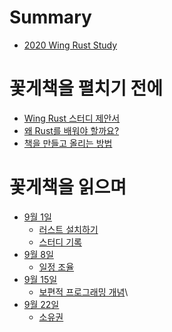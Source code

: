 # Summary

<!-- 목차를 작성하는 페이지입니다. 목차 작성도 꼭 확인해주세요. -->

- [2020 Wing Rust Study](./cover.md)

# 꽃게책을 펼치기 전에

- [Wing Rust 스터디 제안서](./foreword/proposal.md)
- [왜 Rust를 배워야 할까요? ](./foreword/welcome.md)
- [책을 만들고 올리는 방법](./foreword/mdbook.md)

# 꽃게책을 읽으며

- [9월 1일](./20200901/header.md)
  - [러스트 설치하기](./20200901/main.md)
  - [스터디 기록](./20200901/record.md)
- [9월 8일](./20200908/header.md)
  - [일정 조율](./20200908/record.md)
- [9월 15일](./20200915/header.md)
  - [보편적 프로그래밍 개념](./20200915/main.md)\
- [9월 22일](./20200922/header.md)
  - [소유권](./20200922/main.md)